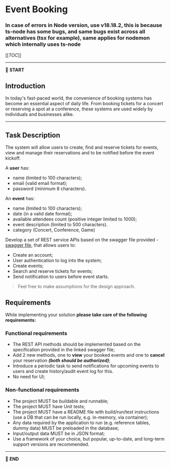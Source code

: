 # Event Booking

### In case of errors in Node version, use v18.18.2, this is because ts-node has some bugs, and same bugs exist across all alternatives (tsx for example), same applies for nodemon which internally uses ts-node

[[_TOC_]]

---

:scroll: **START**

## Introduction

In today's fast-paced world, the convenience of booking systems has become an essential aspect of daily life. From booking tickets for a concert or reserving a spot at a conference, these systems are used widely by individuals and businesses alike.

---

## Task Description

The system will allow users to create, find and reserve tickets for events, view and manage their reservations and to be notified before the event kickoff.

A **user** has:
- name (limited to 100 characters);
- email (valid email format);
- password (minimum 8 characters).

An **event** has:
- name (limited to 100 characters);
- date (in a valid date format);
- available attendees count (positive integer limited to 1000);
- event description (limited to 500 characters).
- category (Concert, Conference, Game)

Develop a set of REST service APIs based on the swagger file provided - [swagger file](event-booking-swagger.yml), that allows users to:

- Create an account;
- User authentication to log into the system;
- Create events;
- Search and reserve tickets for events;
- Send notification to users before event starts.

> Feel free to make assumptions for the design approach. 

## Requirements

While implementing your solution **please take care of the following requirements:**

### Functional requirements

- The REST API methods should be implemented based on the specification provided in the linked swagger file;
- Add 2 new methods, one to **view** your booked events and one to **cancel** your reservation _**(both should be authorized)**_;
- Introduce a periodic task to send notifications for upcoming events to users and create history/audit event log for this.
- No need for UI;

### Non-functional requirements

- The project MUST be buildable and runnable;
- The project MUST have Unit tests;
- The project MUST have a README file with build/run/test instructions (use a DB that can be run locally, e.g. in-memory, via container);
- Any data required by the application to run (e.g. reference tables, dummy data) MUST be preloaded in the database;
- Input/output data MUST be in JSON format;
- Use a framework of your choice, but popular, up-to-date, and long-term support versions are recommended.

---

:scroll: **END**
